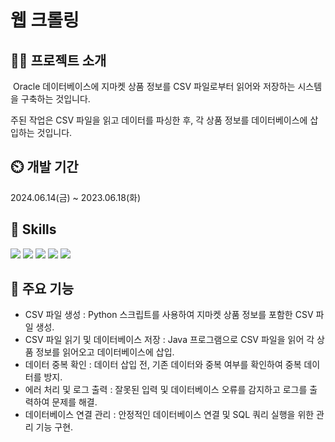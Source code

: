 # 웹 크롤링
## 👨‍🏫 프로젝트 소개
﻿ Oracle 데이터베이스에 지마켓 상품 정보를 CSV 파일로부터 읽어와 저장하는 시스템을 구축하는 것입니다. 
  
주된 작업은 CSV 파일을 읽고 데이터를 파싱한 후, 각 상품 정보를 데이터베이스에 삽입하는 것입니다.


## ⏲️ 개발 기간
2024.06.14(금) ~ 2023.06.18(화)

## 🚀 Skills
<img src="https://img.shields.io/badge/Python-3776AB?style=for-the-badge&logo=python&logoColor=white" /> <img src="https://img.shields.io/badge/Java-ED8B00?style=for-the-badge&logo=openjdk&logoColor=white" /> <img src="https://img.shields.io/badge/Eclipse-2C2255?style=for-the-badge&logo=eclipse&logoColor=white" />  <img src="https://img.shields.io/badge/Oracle-F80000?style=for-the-badge&logo=Oracle&logoColor=white" /> <img src="https://img.shields.io/badge/Visual_Studio_Code-0078D4?style=for-the-badge&logo=visual%20studio%20code&logoColor=white" />                              


## 📌 주요 기능
- ﻿CSV 파일 생성 : Python 스크립트를 사용하여 지마켓 상품 정보를 포함한 CSV 파일 생성.
- CSV 파일 읽기 및 데이터베이스 저장 : Java 프로그램으로 CSV 파일을 읽어 각 상품 정보를 읽어오고 데이터베이스에 삽입.
- 데이터 중복 확인 : 데이터 삽입 전, 기존 데이터와 중복 여부를 확인하여 중복 데이터를 방지.
- 에러 처리 및 로그 출력 : 잘못된 입력 및 데이터베이스 오류를 감지하고 로그를 출력하여 문제를 해결.
- 데이터베이스 연결 관리 : 안정적인 데이터베이스 연결 및 SQL 쿼리 실행을 위한 관리 기능 구현.
